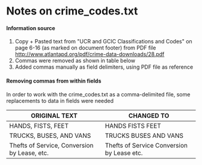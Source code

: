 # Notes on crime_codes.txt

#### Information source
1. Copy + Pasted text from "UCR and GCIC Classifications and Codes" on page 6-16 (as marked on document footer) from PDF file
http://www.atlantapd.org/pdf/crime-data-downloads/28.pdf
2. Commas were removed as shown in table below
3. Added commas manually as field delimiters, using PDF file as reference

#### Removing commas from within fields
In order to work with the crime_codes.txt as a comma-delimited file, some replacements to data in fields were needed

|ORIGINAL TEXT                                |CHANGED TO                                 |
|---------------------------------------------|-------------------------------------------|
|HANDS, FISTS, FEET                           |HANDS FISTS FEET                           |
|TRUCKS, BUSES, AND VANS                      |TRUCKS BUSES AND VANS                      |
|Thefts of Service, Conversion by Lease, etc. |Thefts of Service Conversion by Lease etc. |